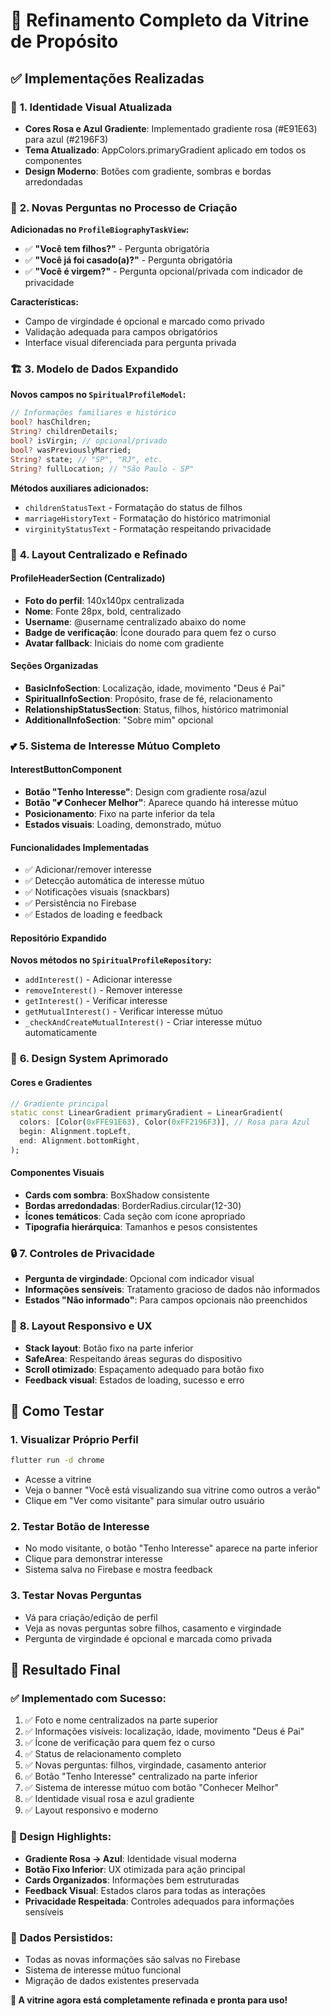 # 🎨 Refinamento Completo da Vitrine de Propósito

## ✅ **Implementações Realizadas**

### 🎨 **1. Identidade Visual Atualizada**
- **Cores Rosa e Azul Gradiente**: Implementado gradiente rosa (#E91E63) para azul (#2196F3)
- **Tema Atualizado**: AppColors.primaryGradient aplicado em todos os componentes
- **Design Moderno**: Botões com gradiente, sombras e bordas arredondadas

### 📝 **2. Novas Perguntas no Processo de Criação**
**Adicionadas no `ProfileBiographyTaskView`:**
- ✅ **"Você tem filhos?"** - Pergunta obrigatória
- ✅ **"Você já foi casado(a)?"** - Pergunta obrigatória  
- ✅ **"Você é virgem?"** - Pergunta opcional/privada com indicador de privacidade

**Características:**
- Campo de virgindade é opcional e marcado como privado
- Validação adequada para campos obrigatórios
- Interface visual diferenciada para pergunta privada

### 🏗️ **3. Modelo de Dados Expandido**
**Novos campos no `SpiritualProfileModel`:**
```dart
// Informações familiares e histórico
bool? hasChildren;
String? childrenDetails; 
bool? isVirgin; // opcional/privado
bool? wasPreviouslyMarried;
String? state; // "SP", "RJ", etc.
String? fullLocation; // "São Paulo - SP"
```

**Métodos auxiliares adicionados:**
- `childrenStatusText` - Formatação do status de filhos
- `marriageHistoryText` - Formatação do histórico matrimonial
- `virginityStatusText` - Formatação respeitando privacidade

### 🎯 **4. Layout Centralizado e Refinado**

#### **ProfileHeaderSection (Centralizado)**
- **Foto do perfil**: 140x140px centralizada
- **Nome**: Fonte 28px, bold, centralizado
- **Username**: @username centralizado abaixo do nome
- **Badge de verificação**: Ícone dourado para quem fez o curso
- **Avatar fallback**: Iniciais do nome com gradiente

#### **Seções Organizadas**
- **BasicInfoSection**: Localização, idade, movimento "Deus é Pai"
- **SpiritualInfoSection**: Propósito, frase de fé, relacionamento
- **RelationshipStatusSection**: Status, filhos, histórico matrimonial
- **AdditionalInfoSection**: "Sobre mim" opcional

### 💕 **5. Sistema de Interesse Mútuo Completo**

#### **InterestButtonComponent**
- **Botão "Tenho Interesse"**: Design com gradiente rosa/azul
- **Botão "💕 Conhecer Melhor"**: Aparece quando há interesse mútuo
- **Posicionamento**: Fixo na parte inferior da tela
- **Estados visuais**: Loading, demonstrado, mútuo

#### **Funcionalidades Implementadas**
- ✅ Adicionar/remover interesse
- ✅ Detecção automática de interesse mútuo
- ✅ Notificações visuais (snackbars)
- ✅ Persistência no Firebase
- ✅ Estados de loading e feedback

#### **Repositório Expandido**
**Novos métodos no `SpiritualProfileRepository`:**
- `addInterest()` - Adicionar interesse
- `removeInterest()` - Remover interesse  
- `getInterest()` - Verificar interesse
- `getMutualInterest()` - Verificar interesse mútuo
- `_checkAndCreateMutualInterest()` - Criar interesse mútuo automaticamente

### 🎨 **6. Design System Aprimorado**

#### **Cores e Gradientes**
```dart
// Gradiente principal
static const LinearGradient primaryGradient = LinearGradient(
  colors: [Color(0xFFE91E63), Color(0xFF2196F3)], // Rosa para Azul
  begin: Alignment.topLeft,
  end: Alignment.bottomRight,
);
```

#### **Componentes Visuais**
- **Cards com sombra**: BoxShadow consistente
- **Bordas arredondadas**: BorderRadius.circular(12-30)
- **Ícones temáticos**: Cada seção com ícone apropriado
- **Tipografia hierárquica**: Tamanhos e pesos consistentes

### 🔒 **7. Controles de Privacidade**
- **Pergunta de virgindade**: Opcional com indicador visual
- **Informações sensíveis**: Tratamento gracioso de dados não informados
- **Estados "Não informado"**: Para campos opcionais não preenchidos

### 📱 **8. Layout Responsivo e UX**
- **Stack layout**: Botão fixo na parte inferior
- **SafeArea**: Respeitando áreas seguras do dispositivo
- **Scroll otimizado**: Espaçamento adequado para botão fixo
- **Feedback visual**: Estados de loading, sucesso e erro

## 🧪 **Como Testar**

### **1. Visualizar Próprio Perfil**
```bash
flutter run -d chrome
```
- Acesse a vitrine
- Veja o banner "Você está visualizando sua vitrine como outros a verão"
- Clique em "Ver como visitante" para simular outro usuário

### **2. Testar Botão de Interesse**
- No modo visitante, o botão "Tenho Interesse" aparece na parte inferior
- Clique para demonstrar interesse
- Sistema salva no Firebase e mostra feedback

### **3. Testar Novas Perguntas**
- Vá para criação/edição de perfil
- Veja as novas perguntas sobre filhos, casamento e virgindade
- Pergunta de virgindade é opcional e marcada como privada

## 🎯 **Resultado Final**

### **✅ Implementado com Sucesso:**
1. ✅ Foto e nome centralizados na parte superior
2. ✅ Informações visíveis: localização, idade, movimento "Deus é Pai"
3. ✅ Ícone de verificação para quem fez o curso
4. ✅ Status de relacionamento completo
5. ✅ Novas perguntas: filhos, virgindade, casamento anterior
6. ✅ Botão "Tenho Interesse" centralizado na parte inferior
7. ✅ Sistema de interesse mútuo com botão "Conhecer Melhor"
8. ✅ Identidade visual rosa e azul gradiente
9. ✅ Layout responsivo e moderno

### **🎨 Design Highlights:**
- **Gradiente Rosa → Azul**: Identidade visual moderna
- **Botão Fixo Inferior**: UX otimizada para ação principal
- **Cards Organizados**: Informações bem estruturadas
- **Feedback Visual**: Estados claros para todas as interações
- **Privacidade Respeitada**: Controles adequados para informações sensíveis

### **💾 Dados Persistidos:**
- Todas as novas informações são salvas no Firebase
- Sistema de interesse mútuo funcional
- Migração de dados existentes preservada

**🚀 A vitrine agora está completamente refinada e pronta para uso!**